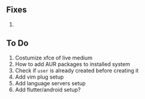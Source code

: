 ## Fixes
1. 

## To Do
1. Costumize xfce of live medium
1. How to add AUR packages to installed system
1. Check if `user` is already created before creating it
1. Add vim plug setup
1. Add language servers setup
1. Add flutter/android setup?